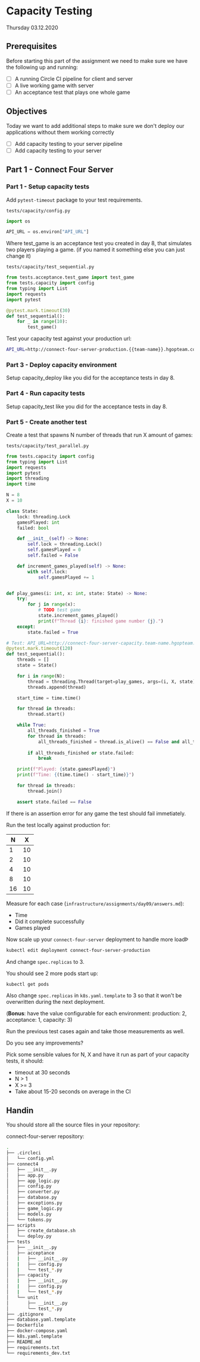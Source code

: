 # Capacity Testing

Thursday 03.12.2020

## Prerequisites
Before starting this part of the assignment we need to make sure we have the following up and running:
- [ ] A running Circle CI pipeline for client and server
- [ ] A live working game with server
- [ ] An acceptance test that plays one whole game

## Objectives
Today we want to add additional steps to make sure we don't deploy our applications without them working correctly
- [ ] Add capacity testing to your server pipeline
- [ ] Add capacity testing to your server

## Part 1 - Connect Four Server

### Part 1 - Setup capacity tests

Add `pytest-timeout` package to your test requirements.

`tests/capacity/config.py`
~~~python
import os

API_URL = os.environ["API_URL"]
~~~

Where test_game is an acceptance test you created in day 8, that simulates two players playing a game. (if you named it something else you can just change it)

`tests/capacity/test_sequential.py`
~~~python
from tests.acceptance.test_game import test_game
from tests.capacity import config
from typing import List
import requests
import pytest

@pytest.mark.timeout(30)
def test_sequential():
    for _ in range(10):
        test_game()
~~~

Test your capacity test against your production url:

~~~bash
API_URL=http://connect-four-server-production.{{team-name}}.hgopteam.com/ pytest tests/capacity
~~~

### Part 3 - Deploy capacity environment

Setup capacity_deploy like you did for the acceptance tests in day 8.

### Part 4 - Run capacity tests

Setup capacity_test like you did for the acceptance tests in day 8.

### Part 5 - Create another test

Create a test that spawns N number of threads that run X amount of games:

`tests/capacity/test_parallel.py`
~~~python
from tests.capacity import config
from typing import List
import requests
import pytest
import threading
import time

N = 8
X = 10

class State:
    lock: threading.Lock
    gamesPlayed: int
    failed: bool

    def __init__(self) -> None:
        self.lock = threading.Lock()
        self.gamesPlayed = 0
        self.failed = False

    def increment_games_played(self) -> None:
        with self.lock:
            self.gamesPlayed += 1


def play_games(i: int, x: int, state: State) -> None:
    try:
        for j in range(x):
            # TODO test game
            state.increment_games_played()
            print(f"Thread {i}: finished game number {j}.")
    except:
        state.failed = True

# Test: API_URL=http://connect-four-server-capacity.team-name.hgopteam.com/ pytest -s tests/capacity/
@pytest.mark.timeout(120)
def test_sequential():
    threads = []
    state = State()

    for i in range(N):
        thread = threading.Thread(target=play_games, args=(i, X, state))
        threads.append(thread)

    start_time = time.time()

    for thread in threads:
        thread.start()

    while True:
        all_threads_finished = True
        for thread in threads:
            all_threads_finished = thread.is_alive() == False and all_threads_finished
            
        if all_threads_finished or state.failed:
            break

    print(f"Played: {state.gamesPlayed}")
    print(f"Time: {(time.time() - start_time)}")

    for thread in threads:
        thread.join()

    assert state.failed == False
~~~

If there is an assertion error for any game the test should fail immetiately.

Run the test locally against production for:

| N | X |
|---|---|
|  1| 10|
|  2| 10|
|  4| 10|
|  8| 10|
| 16| 10|

Measure for each case (`infrastructure/assignments/day09/answers.md`):
- Time
- Did it complete successfully
- Games played

Now scale up your `connect-four-server` deployment to handle more loadÞ

~~~bash
kubectl edit deployment connect-four-server-production
~~~

And change `spec.replicas` to 3.

You should see 2 more pods start up:

~~~bash
kubectl get pods
~~~

Also change `spec.replicas` in `k8s.yaml.template` to 3 so that it won't be overwritten
during the next deployment. 

(**Bonus**: have the value configurable for each environment: production: 2, acceptance: 1, capacity: 3)

Run the previous test cases again and take those measurements as well.

Do you see any improvements?

Pick some sensible values for N, X and have it run as part of your capacity tests, it should:

- timeout at 30 seconds
- N > 1
- X >= 3
- Take about 15-20 seconds on average in the CI 

## Handin

You should store all the source files in your repository:

connect-four-server repository:
```bash
.
├── .circleci
│   └── config.yml
├── connect4
│   ├── __init__.py
│   ├── app.py
│   ├── app_logic.py
│   ├── config.py
│   ├── converter.py
│   ├── database.py
│   ├── exceptions.py
│   ├── game_logic.py
│   ├── models.py
│   └── tokens.py
├── scripts
│   ├── create_database.sh
│   └── deploy.py
├── tests
│   ├── __init__.py
│   ├── acceptance
│   |   ├── __init__.py
│   |   ├── config.py
│   |   └── test_*.py
│   ├── capacity
│   |   ├── __init__.py
│   |   ├── config.py
│   |   └── test_*.py
│   └── unit
│       ├── __init__.py
│       └── test_*.py
├── .gitignore
├── database.yaml.template
├── Dockerfile
├── docker-compose.yaml
├── k8s.yaml.template
├── README.md
├── requirements.txt
└── requirements_dev.txt
```

